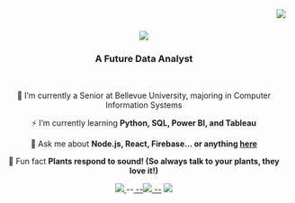 <img align="right" src="https://visitor-badge.laobi.icu/badge?page_id=tblofton.tblofton" />

<h1 align="center">
    <img src="https://readme-typing-svg.herokuapp.com/?font=Righteous&size=35&center=true&vCenter=true&width=500&height=70&duration=5000&lines=Hello!+👋;+I'm+Tivona+Brown!;" />
</h1>

<h3 align="center">A Future Data Analyst</h3>

<br/>
<div align="center">
 
 🔭 I’m currently a Senior at Bellevue University, majoring in Computer Information Systems
 
⚡ I’m currently learning **Python, SQL, Power BI, and Tableau**

💬 Ask me about **Node.js, React, Firebase... or anything [here](https://github.com/salesp07/salesp07/issues)**

🌱 Fun fact **Plants respond to sound! (So always talk to your plants, they love it!)**

 </div>

<div align="center"> 
  <a href="mailto:tblofton731@gmail.com">
    <img src="https://img.shields.io/badge/Gmail-333333?style=for-the-badge&logo=gmail&logoColor=red" />
  </a>
  --<a href="https://linkedin.com/in/pedro-sales-muniz" target="_blank">
    --<img src="https://img.shields.io/badge/LinkedIn-0077B5?style=for-the-badge&logo=linkedin&logoColor=white" target="_blank" />
  --</a>
  <a href="https://tblofton.github.io" target="_blank">
     <img src="https://img.shields.io/badge/Portfolio-FF5722?style=for-the-badge&logo=todoist&logoColor=white" target="_blank" /> <!-- sqlite, safari, google-chrome are other good icon options -->
  </a>
</div>
